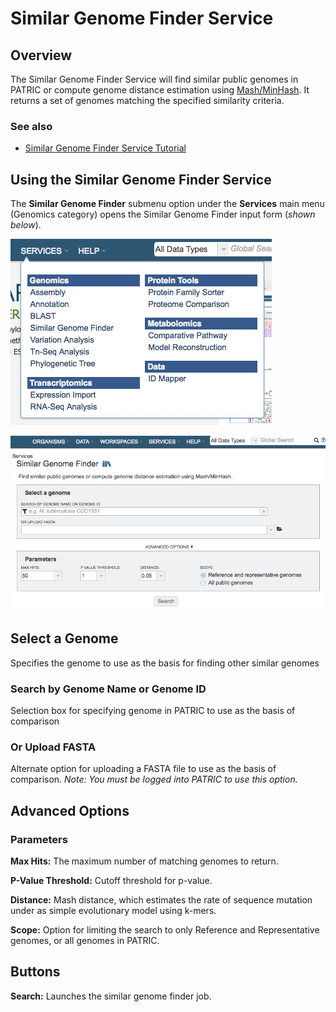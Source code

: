 # Similar Genome Finder Service

## Overview
The Similar Genome Finder Service will find similar public genomes in PATRIC or compute genome distance estimation using [Mash/MinHash](https://www.ncbi.nlm.nih.gov/pmc/articles/PMC4915045/). It returns a set of genomes matching the specified similarity criteria. 

### See also
  * [Similar Genome Finder Service Tutorial](https://docs.patricbrc.org//tutorial/similar_genome_finder/similar_genome_finder.html)

## Using the Similar Genome Finder Service
The **Similar Genome Finder** submenu option under the **Services** main menu (Genomics category) opens the Similar Genome Finder input form (*shown below*).

![Similar Genome Finder Menu](../images/services_menu.png)

![Similar Genome Finder Input Form](../images/similar_genome_finder_input_form.png)

## Select a Genome
Specifies the genome to use as the basis for finding other similar genomes

### Search by Genome Name or Genome ID
Selection box for specifying genome in PATRIC to use as the basis of comparison

### Or Upload FASTA
Alternate option for uploading a FASTA file to use as the basis of comparison. *Note: You must be logged into PATRIC to use this option.* 

## Advanced Options

### Parameters

**Max Hits:** The maximum number of matching genomes to return. 

**P-Value Threshold:** Cutoff threshold for p-value.

**Distance:** Mash distance, which estimates the rate of sequence mutation under as simple evolutionary model using k-mers. 

**Scope:** Option for limiting the search to only Reference and Representative genomes, or all genomes in PATRIC.

## Buttons

**Search:** Launches the similar genome finder job.
